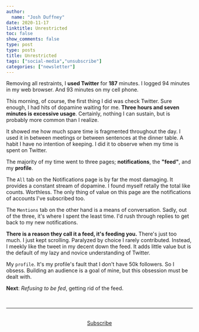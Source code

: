 ```yaml
---
author:
  name: "Josh Duffney"
date: 2020-11-17
linktitle: Unrestricted
toc: false
show_comments: false
type: post
type: posts
title: Unrestricted
tags: ["social-media","unsubscribe"]
categories: ["newsletter"]
---
```


Removing all restraints, I **used Twitter** for **187** minutes. I logged 94 minutes in my web browser. And 93 minutes on my cell phone.

This morning, of course, the first thing I did was check Twitter. Sure enough, I had hits of dopamine waiting for me. **Three hours and seven minutes is excessive usage**. Certainly, nothing I can sustain, but is probably more common than I realize. 

It showed me how much spare time is fragmented throughout the day. I used it in between meetings or between sentences at the dinner table. A habit I have no intention of keeping. I did it to observe when my time is spent on Twitter.

The majority of my time went to three pages; **notifications**, the **"feed"**, and my **profile**.

The `All` tab on the Notifications page is by far the most damaging. It provides a constant stream of dopamine. I found myself retally the total like counts. Worthless. The only thing of value on this page are the notifications of accounts I've subscribed too.

The `Mentions` tab on the other hand is a means of conversation. Sadly, out of the three, it's where I spent the least time. I'd rush through replies to get back to my new notifications.

**There is a reason they call it a feed, it's feeding you.** There's just too much. I just kept scrolling. Paralyzed by choice I rarely contributed. Instead, I meekly like the tweet in my decent down the feed. It adds little value but is the default of my lazy and novice understanding of Twitter.

My `profile`. It's my profile's fault that I don't have 50k followers. So I obsess. Building an audience is a goal of mine, but this obsession must be dealt with.

**Next**: _Refusing to be fed_, getting rid of the feed.


<br>

---

<br>

<div align="center">
<a href="https://share.mailbrew.com/joshduffney/the-duffney-digest-YkdkmVElQDAP">Subscribe</a>
</div>

<br>